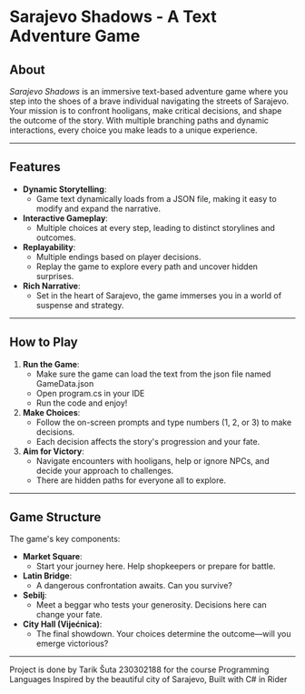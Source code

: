 # Sarajevo Shadows - A Text Adventure Game

## About
*Sarajevo Shadows* is an immersive text-based adventure game where you step into the shoes of a brave individual navigating the streets of Sarajevo.
Your mission is to confront hooligans, make critical decisions, and shape the outcome of the story. 
With multiple branching paths and dynamic interactions, every choice you make leads to a unique experience.

---

## Features
- **Dynamic Storytelling**:
  - Game text dynamically loads from a JSON file, making it easy to modify and expand the narrative.
- **Interactive Gameplay**:
  - Multiple choices at every step, leading to distinct storylines and outcomes.
- **Replayability**:
  - Multiple endings based on player decisions.
  - Replay the game to explore every path and uncover hidden surprises.
- **Rich Narrative**:
  - Set in the heart of Sarajevo, the game immerses you in a world of suspense and strategy.

---

## How to Play
1. **Run the Game**:
   - Make sure the game can load the text from the json file named GameData.json
   - Open program.cs in your IDE
   - Run the code and enjoy!
2. **Make Choices**:
   - Follow the on-screen prompts and type numbers (1, 2, or 3) to make decisions.
   - Each decision affects the story's progression and your fate.
3. **Aim for Victory**:
   - Navigate encounters with hooligans, help or ignore NPCs, and decide your approach to challenges.
   - There are hidden paths for everyone all to explore.

---

## Game Structure
The game's key components:
- **Market Square**:
  - Start your journey here. Help shopkeepers or prepare for battle.
- **Latin Bridge**:
  - A dangerous confrontation awaits. Can you survive?
- **Sebilj**:
  - Meet a beggar who tests your generosity. Decisions here can change your fate.
- **City Hall (Vijećnica)**:
  - The final showdown. Your choices determine the outcome—will you emerge victorious?

---

Project is done by Tarik Šuta 230302188 for the course Programming Languages
Inspired by the beautiful city of Sarajevo, Built with C# in Rider